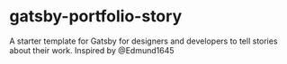 # gatsby-portfolio-story
A starter template for Gatsby for designers and developers to tell stories about their work. Inspired by @Edmund1645
